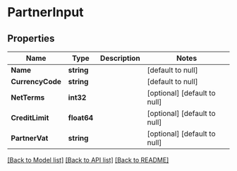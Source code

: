 # PartnerInput

## Properties
Name | Type | Description | Notes
------------ | ------------- | ------------- | -------------
**Name** | **string** |  | [default to null]
**CurrencyCode** | **string** |  | [default to null]
**NetTerms** | **int32** |  | [optional] [default to null]
**CreditLimit** | **float64** |  | [optional] [default to null]
**PartnerVat** | **string** |  | [optional] [default to null]

[[Back to Model list]](../README.md#documentation-for-models) [[Back to API list]](../README.md#documentation-for-api-endpoints) [[Back to README]](../README.md)


